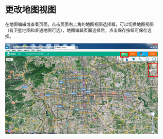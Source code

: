 # 更改地图视图

在地图编辑或查看页面，点击页面右上角的地图视图选择框，可以切换地图视图（有卫星地图和普通地图可选），地图编辑页面选择后，点击保存按纽可保存选择。

![](/assets/n7.jpg)

